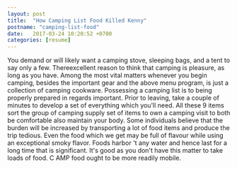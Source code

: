 ```yaml
---
layout: post
title:  "How Camping List Food Killed Kenny"
postname: "camping-list-food"
date:   2017-03-24 10:20:52 +0700
categories: [resume]
---
```

You demand or will likely want a camping stove, sleeping bags, and a tent to say only a few. Thereexcellent reason to think that camping is pleasure, as long as you have. Among the most vital matters whenever you begin camping, besides the important gear and the above menu program, is just a collection of camping cookware. Possessing a camping list is to being properly prepared in regards important. Prior to leaving, take a couple of minutes to develop a set of everything which you'll need. All these 9 items sort the group of camping supply set of items to own a camping visit to both be comfortable also maintain your body. Some individuals believe that the burden will be increased by transporting a lot of food items and produce the trip tedious. Even the food which we get may be full of flavour while using an exceptional smoky flavor. Foods harbor 't any water and hence last for a long time that is significant. It's good as you don't have this matter to take loads of food. C AMP food ought to be more readily mobile.
